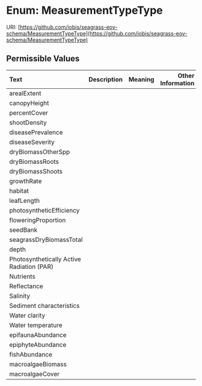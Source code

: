 
# Enum: MeasurementTypeType



URI: [https://github.com/iobis/seagrass-eov-schema/MeasurementTypeType](https://github.com/iobis/seagrass-eov-schema/MeasurementTypeType)


## Permissible Values

| Text | Description | Meaning | Other Information |
| :--- | :---: | :---: | ---: |
| arealExtent |  |  |  |
| canopyHeight |  |  |  |
| percentCover |  |  |  |
| shootDensity |  |  |  |
| diseasePrevalence |  |  |  |
| diseaseSeverity |  |  |  |
| dryBiomassOtherSpp |  |  |  |
| dryBiomassRoots |  |  |  |
| dryBiomassShoots |  |  |  |
| growthRate |  |  |  |
| habitat |  |  |  |
| leafLength |  |  |  |
| photosyntheticEfficiency |  |  |  |
| floweringProportion |  |  |  |
| seedBank |  |  |  |
| seagrassDryBiomassTotal |  |  |  |
| depth |  |  |  |
| Photosynthetically Active Radiation (PAR) |  |  |  |
| Nutrients |  |  |  |
| Reflectance |  |  |  |
| Salinity |  |  |  |
| Sediment characteristics |  |  |  |
| Water clarity |  |  |  |
| Water temperature |  |  |  |
| epifaunaAbundance |  |  |  |
| epiphyteAbundance |  |  |  |
| fishAbundance |  |  |  |
| macroalgaeBiomass |  |  |  |
| macroalgaeCover |  |  |  |

